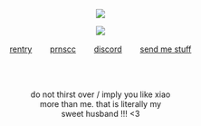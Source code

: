 <p align="center"
  
![](https://komarev.com/ghpvc/?username=deviqnt&color=E1D1DE&label=cookies)

<p align="center">
<img src="https://file.garden/ZtttMuQF4zKolxd7/73B729A2-4627-434C-A6BD-9488158D661D.png"/>
</p>
<p align="center"
  
[rentry](https://rentry.co/deviqnt)  　　[prnscc](https://pronouns.cc/@deviqnt)  　　[discord](https://discordid.netlify.app/?id=601029140149174272)  　　[send me stuff](https://deviqntask.straw.page/)

</p>
<br>
<br>
<p align="center">
do not thirst over / imply you like xiao
  <br>
  more than me. that is literally my
  <br>
 sweet husband !!! <3
</p>
